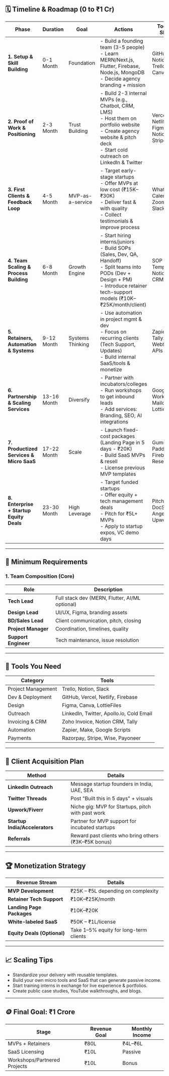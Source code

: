 ## 🗓️ Timeline & Roadmap (0 to ₹1 Cr)

| Phase                                    | Duration    | Goal             | Actions                                                                                                                                                                                      | Tools & Skills                            | Team Roles                                                          | Revenue Milestone |
| ---------------------------------------- | ----------- | ---------------- | -------------------------------------------------------------------------------------------------------------------------------------------------------------------------------------------- | ----------------------------------------- | ------------------------------------------------------------------- | ----------------- |
| **1. Setup & Skill Building**            | 0-1 Month   | Foundation       | - Build a founding team (3-5 people)<br>- Learn MERN/Next.js, Flutter, Firebase, Node.js, MongoDB<br>- Decide agency branding + mission                                                      | GitHub, Notion, Trello, Canva             | - Tech Lead<br>- UI/UX Lead<br>- BD/Sales Lead<br>- Project Manager | ₹0                |
| **2. Proof of Work & Positioning**       | 2-3 Month   | Trust Building   | - Build 2-3 internal MVPs (e.g., Chatbot, CRM, LMS)<br>- Host them on portfolio website<br>- Create agency website & pitch deck<br>- Start cold outreach on LinkedIn & Twitter               | Vercel, Netlify, Figma, Notion, Stripe    | - Marketing Lead<br>- Portfolio Designer<br>- Web Devs              | ₹0 - ₹25K         |
| **3. First Clients & Feedback Loop**     | 4-5 Month   | MVP-as-a-service | - Target early-stage startups<br>- Offer MVPs at low cost (₹15K–₹30K)<br>- Deliver fast & with quality<br>- Collect testimonials & improve process                                           | WhatsApp, Calendly, Zoom, Slack           | - Client Manager<br>- Dev Team<br>- QA Tester                       | ₹25K - ₹2L        |
| **4. Team Scaling & Process Building**   | 6-8 Month   | Growth Engine    | - Start hiring interns/juniors<br>- Build SOPs (Sales, Dev, QA, Handoff)<br>- Split teams into PODs (Dev + Design + PM)<br>- Introduce retainer tech-support models (₹10K–₹25K/month/client) | SOP Templates, Notion CRM                 | - HR/Recruiter<br>- Ops Lead<br>- Senior Devs                       | ₹2L - ₹10L        |
| **5. Retainers, Automation & Systems**   | 9-12 Month  | Systems Thinking | - Use automation in project mgmt & dev<br>- Focus on recurring clients (Tech Support, Updates)<br>- Build internal SaaS/tools & monetize                                                     | Zapier, Tally.so, Webflow, APIs           | - Automation Engineer<br>- Finance Head<br>- Legal & Compliance     | ₹10L - ₹25L       |
| **6. Partnership & Scaling Services**    | 13-16 Month | Diversify        | - Partner with incubators/colleges<br>- Run workshops to get inbound leads<br>- Add services: Branding, SEO, AI integrations                                                                 | Google Workspace, Mailchimp, LottieFiles  | - Outreach & PR Lead<br>- Sales Exec<br>- Branding Team             | ₹25L - ₹50L       |
| **7. Productized Services & Micro SaaS** | 17-22 Month | Scale            | - Launch fixed-cost packages (Landing Page in 5 days - ₹20K)<br>- Build SaaS MVPs & resell<br>- License previous MVP templates                                                               | Gumroad, Paddle, Firebase, Resend         | - Product Manager<br>- Resale Team<br>- Support Team                | ₹50L - ₹80L       |
| **8. Enterprise + Startup Equity Deals** | 23-30 Month | High Leverage    | - Target funded startups<br>- Offer equity + tech management deals<br>- Pitch for ₹5L+ MVPs<br>- Apply to startup expos, VC demo days                                                        | Pitch.com, DocSend, AngelList, Upwork Pro | - Founding Team<br>- Legal Consultant<br>- Finance & Biz Dev        | ₹80L - ₹1Cr+      |

---

## 🔧 Minimum Requirements

### 1. **Team Composition (Core)**

| Role                 | Description                                    |
| -------------------- | ---------------------------------------------- |
| **Tech Lead**        | Full stack dev (MERN, Flutter, AI/ML optional) |
| **Design Lead**      | UI/UX, Figma, branding assets                  |
| **BD/Sales Lead**    | Client communication, pitch, closing           |
| **Project Manager**  | Coordination, timelines, quality               |
| **Support Engineer** | Tech maintenance, issue resolution             |

---

## 🧰 Tools You Need

| Category           | Tools                                    |
| ------------------ | ---------------------------------------- |
| Project Management | Trello, Notion, Slack                    |
| Dev & Deployment   | GitHub, Vercel, Netlify, Firebase        |
| Design             | Figma, Canva, LottieFiles                |
| Outreach           | LinkedIn, Twitter, Apollo.io, Cold Email |
| Invoicing & CRM    | Zoho Invoice, Notion CRM, Tally          |
| Automation         | Zapier, Make, Google Scripts             |
| Payments           | Razorpay, Stripe, Wise, Payoneer         |

---

## 🧲 Client Acquisition Plan

| Method                         | Details                                              |
| ------------------------------ | ---------------------------------------------------- |
| **LinkedIn Outreach**          | Message startup founders in India, UAE, SEA          |
| **Twitter Threads**            | Post "Built this in 5 days" + visuals                |
| **Upwork/Fiverr**              | Niche gig: MVP for Startups, pitch with past work    |
| **Startup India/Accelerators** | Partner for MVP support for incubated startups       |
| **Referrals**                  | Reward past clients who bring others (₹3K–₹5K bonus) |

---

## 🏆 Monetization Strategy

| Revenue Stream              | Details                                |
| --------------------------- | -------------------------------------- |
| **MVP Development**         | ₹25K – ₹5L depending on complexity     |
| **Retainer Tech Support**   | ₹10K–₹25K/month                        |
| **Landing Page Packages**   | ₹10K–₹20K                              |
| **White-labeled SaaS**      | ₹50K – ₹1L/license                     |
| **Equity Deals (Optional)** | Take 1–5% equity for long-term clients |

---

## 📈 Scaling Tips

* Standardize your delivery with reusable templates.
* Build your own micro tools and SaaS that can generate passive income.
* Start training interns in exchange for live experience & portfolios.
* Create public case studies, YouTube walkthroughs, and blogs.

---

## 🪙 Final Goal: ₹1 Crore

| Stage                        | Revenue Goal | Monthly Income |
| ---------------------------- | ------------ | -------------- |
| MVPs + Retainers             | ₹80L         | ₹4L–₹6L        |
| SaaS Licensing               | ₹10L         | Passive        |
| Workshops/Partnered Projects | ₹10L         | Bonus          |


